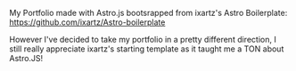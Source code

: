 My Portfolio made with Astro.js bootsrapped from ixartz's Astro Boilerplate: 
https://github.com/ixartz/Astro-boilerplate

However I've decided to take my portfolio in a pretty different direction, I still really appreciate ixartz's starting template as it taught me a TON about Astro.JS! 
